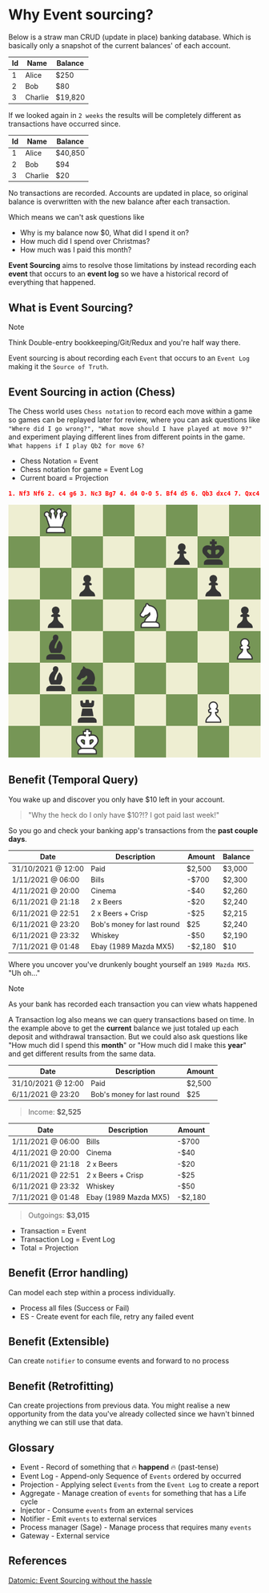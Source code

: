 # Why Event sourcing?

Below is a straw man CRUD (update in place) banking database.
Which is basically only a snapshot of the current balances' of each account.

| Id  | Name    | Balance |
| --- | ------- | ------- |
| 1   | Alice   | $250    |
| 2   | Bob     | $80     |
| 3   | Charlie | $19,820 |

If we looked again in `2 weeks` the results will be completely different as
transactions have occurred since.

| Id  | Name    | Balance |
| --- | ------- | ------- |
| 1   | Alice   | $40,850 |
| 2   | Bob     | $94     |
| 3   | Charlie | $20     |

No transactions are recorded. Accounts are updated in place,
so original balance is overwritten with the new balance after each transaction.

Which means we can't ask questions like

* Why is my balance now $0, What did I spend it on?
* How much did I spend over Christmas?
* How much was I paid this month?

**Event Sourcing** aims to resolve those limitations by
instead recording each **event** that occurs to an **event log**
so we have a historical record of everything that happened.

## What is Event Sourcing?

> [!NOTE]
> Think Double-entry bookkeeping/Git/Redux and you're half way there.

Event sourcing is about recording each `Event` that occurs to an `Event Log` making it the `Source of Truth`.

## Event Sourcing in action (Chess)

The Chess world uses `Chess notation` to record each move within a game
so games can be replayed later for review, where you can ask questions like
`"Where did I go wrong?", "What move should I have played at move 9?"` and
experiment playing different lines from different points in the game.
`What happens if I play Qb2 for move 6?`

* Chess Notation = Event
* Chess notation for game = Event Log
* Current board = Projection

```JSON
1. Nf3 Nf6 2. c4 g6 3. Nc3 Bg7 4. d4 O-O 5. Bf4 d5 6. Qb3 dxc4 7. Qxc4 c6 8. e4 Nbd7 9. Rd1 Nb6 10. Qc5 Bg4 11. Bg5 Na4 12. Qa3 Nxc3 13. bxc3 Nxe4 14. Bxe7 Qb6 15. Bc4 Nxc3 16. Bc5 Rfe8+ 17. Kf1 Be6 18. Bxb6 Bxc4+ 19. Kg1 Ne2+ 20. Kf1 Nxd4+ 21. Kg1 Ne2+ 22. Kf1 Nc3+ 23. Kg1 axb6 24. Qb4 Ra4 25. Qxb6 Nxd1 26. h3 Rxa2 27. Kh2 Nxf2 28. Re1 Rxe1 29. Qd8+ Bf8 30. Nxe1 Bd5 31. Nf3 Ne4 32. Qb8 b5 33. h4 h5 34. Ne5 Kg7 35. Kg1 Bc5+ 36. Kf1 Ng3+ 37. Ke1 Bb4+ 38. Kd1 Bb3+ 39. Kc1 Ne2+ 40. Kb1 Nc3+ 41. Kc1 Rc2# 0-1
```

![Chess notation](img/chess.jpeg)

## Benefit (Temporal Query)

You wake up and discover you only have $10 left in your account.

> "Why the heck do I only have $10?!? I got paid last week!"

So you go and check your banking app's transactions from the **past couple days**.

| Date               | Description                | Amount  | Balance |
| ------------------ | -------------------------- | ------- | ------- |
| 31/10/2021 @ 12:00 | Paid                       | $2,500  | $3,000  |
| 1/11/2021 @ 06:00  | Bills                      | -$700   | $2,300  |
| 4/11/2021 @ 20:00  | Cinema                     | -$40    | $2,260  |
| 6/11/2021 @ 21:18  | 2 x Beers                  | -$20    | $2,240  |
| 6/11/2021 @ 22:51  | 2 x Beers + Crisp          | -$25    | $2,215  |
| 6/11/2021 @ 23:20  | Bob's money for last round | $25     | $2,240  |
| 6/11/2021 @ 23:32  | Whiskey                    | -$50    | $2,190  |
| 7/11/2021 @ 01:48  | Ebay (1989 Mazda MX5)      | -$2,180 | $10     |

Where you uncover you've drunkenly bought yourself an `1989 Mazda MX5`. "Uh oh..."

> [!NOTE]
> As your bank has recorded each transaction you can view whats happened

A Transaction log also means we can query transactions based on time.
In the example above to get the **current** balance we just totaled up each deposit
and withdrawal transaction.
But we could also ask questions like "How much did I spend this **month**"
or "How much did I make this **year**" and get different results from
the same data.

| Date               | Description                | Amount |
| ------------------ | -------------------------- | ------ |
| 31/10/2021 @ 12:00 | Paid                       | $2,500 |
| 6/11/2021 @ 23:20  | Bob's money for last round | $25    |

> Income: **$2,525**

| Date              | Description           | Amount  |
| ----------------- | --------------------- | ------- |
| 1/11/2021 @ 06:00 | Bills                 | -$700   |
| 4/11/2021 @ 20:00 | Cinema                | -$40    |
| 6/11/2021 @ 21:18 | 2 x Beers             | -$20    |
| 6/11/2021 @ 22:51 | 2 x Beers + Crisp     | -$25    |
| 6/11/2021 @ 23:32 | Whiskey               | -$50    |
| 7/11/2021 @ 01:48 | Ebay (1989 Mazda MX5) | -$2,180 |

> Outgoings: **$3,015**

* Transaction = Event
* Transaction Log = Event Log
* Total = Projection

## Benefit (Error handling)

Can model each step within a process individually.

* Process all files (Success or Fail)
* ES - Create event for each file, retry any failed event

## Benefit (Extensible)

Can create `notifier` to consume events and forward to no process

## Benefit (Retrofitting)

Can create projections from previous data.
You might realise a new opportunity from the data you've already collected since
we havn't binned anything we can still use that data.

## Glossary

* Event - Record of something that :fire: **happend** :fire: (past-tense)
* Event Log - Append-only Sequence of `Events` ordered by occurred
* Projection - Applying select `Events` from the `Event Log` to create a report
* Aggregate - Manage creation of `events` for something that has a Life cycle
* Injector - Consume `events` from an external services
* Notifier - Emit `events` to external services
* Process manager (Sage) - Manage process that requires many `events`
* Gateway - External service

## References

[Datomic: Event Sourcing without the hassle]([https://vvvvalvalval.github.io/posts/2018-11-12-datomic-event-sourcing-without-the-hassle.html#why_event_sourcing?])
